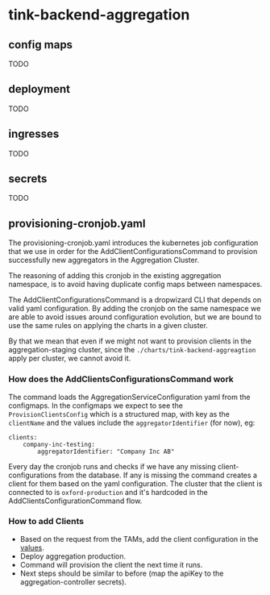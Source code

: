 # tink-backend-aggregation

## config maps

TODO

## deployment

TODO

## ingresses

TODO

## secrets

TODO


## provisioning-cronjob.yaml

The provisioning-cronjob.yaml introduces the kubernetes job configuration that we use in order for the AddClientConfigurationsCommand to provision successfully new aggregators in the Aggregation Cluster.

The reasoning of adding this cronjob in the existing aggregation namespace, is to avoid having duplicate config maps between namespaces.

The AddClientConfigurationsCommand is a dropwizard CLI that depends on valid yaml configuration. By adding the cronjob on the same namespace we are able to avoid issues around configuration evolution, but we are bound to use the same rules on applying the charts in a given cluster.

By that we mean that even if we might not want to provision clients in the aggregation-staging cluster, since the `./charts/tink-backend-aggreagtion` apply per cluster, we cannot avoid it.

### How does the AddClientsConfigurationsCommand work

The command loads the AggregationServiceConfiguration yaml from the configmaps. In the configmaps we expect to see the `ProvisionClientsConfig` which is a structured map, with key as the `clientName` and the values include the `aggregatorIdentifier` (for now), eg:

```
clients:
    company-inc-testing:
        aggregatorIdentifier: "Company Inc AB"

 ```

Every day the cronjob runs and checks if we have any missing client-configurations from the database. If any is missing the command creates a client for them based on the yaml configuration. The cluster that the client is connected to is `oxford-production` and it's hardcoded in the AddClientsConfigurationCommand flow.

### How to add Clients

- Based on the request from the TAMs, add the client configuration in the [values](.charts/tink-backend-aggregation/values/aggregation-production.yaml).
- Deploy aggregation production.
- Command will provision the client the next time it runs.
- Next steps should be similar to before (map the apiKey to the aggregation-controller secrets).






